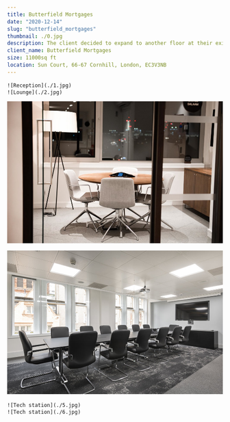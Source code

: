 ```yaml
---
title: Butterfield Mortgages
date: "2020-12-14"
slug: "butterfield_mortgages"
thumbnail: ./0.jpg
description: The client decided to expand to another floor at their existing London office, to provide additional space for an increase in staff numbers. Main requirements were flexibility of space and client-facing areas.
client_name: Butterfield Mortgages
size: 11000sq ft
location: Sun Court, 66-67 Cornhill, London, EC3V3NB
---
```

<div class="kg-card kg-image-card kg-width-wide">

```grid|2
![Reception](./1.jpg)
![Lounge](./2.jpg)
```
![Meeting Room](./3.jpg)

![Office floor](./4.jpg)

```grid|2
![Tech station](./5.jpg)
![Tech station](./6.jpg)
```
</div>